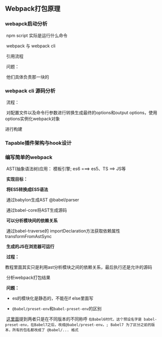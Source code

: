 ## Webpack打包原理

### webapck启动分析

​	npm script 实际是运行什么命令

​	webpack 与 webpack cli

​		引用流程

​		问题：

​			他们具体负责那一块的

### webpack cli 源码分析

​	流程：

​			对配置文件以及命令行参数进行转换生成最终的options和output options，使用options实例化webpack对象

进行构建

### Tapable插件架构与hook设计



### 编写简单的webpack

​	AST(抽象语法树)应用： 模板引擎; es6 ===> es5、TS ==> JS等

​	**实现目标：**

​		**将ES5转换成ES5语法**

​			通过babylon生成AST   @babel/parser

​			通过babel-core将AST生成源码

​		**可以分析模块间的依赖关系**

​			通过babel-traverse的 importDeclaration方法获取依赖属性  transformFromAstSync

​		**生成的JS在浏览器可运行**

​	**过程：**

​		教程里面其实只是利用ast分析模块之间的依赖关系，最后执行还是允许的源码

​		分析webpack打包结果

​	**问题：**

* es的模块化是静态的，不能在if else里面写	

*  `@babel/preset-env`和`babel-preset-env`的区别

​		[这里面](https://www.jiangruitao.com/babel/babel-preset-env/)提到两者只是在不同版本的不同称呼 `在Babel6时代，这个预设名字是 babel-preset-env，在Babel7之后，改成@babel/preset-env。; Babel7 为了区分之前的版本，所有的包名都改成了 @babel/... 格式`

​			

